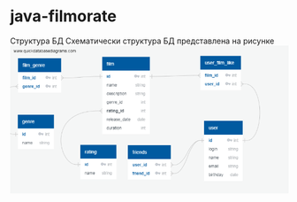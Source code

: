# java-filmorate


Структура БД 
Схематически структура БД представлена на рисунке
![Схема БД](StructDB.png)


